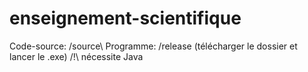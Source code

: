 # enseignement-scientifique

Code-source: /source\\
Programme: /release (télécharger le dossier et lancer le .exe) /!\ nécessite Java
